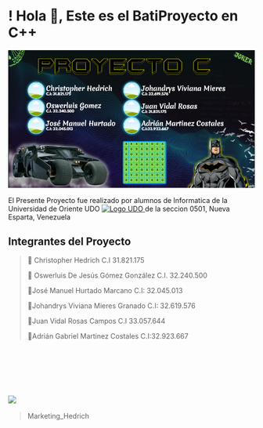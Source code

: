 # !  Hola 👋, Este es el BatiProyecto en C++ 
![](https://github.com/HedrichDev/ProyectoC/blob/main/image.png?raw=true)

El Presente Proyecto fue realizado por alumnos de Informatica de la Universidad de Oriente UDO [<img
        src="![image](https://github.com/user-attachments/assets/aae4e051-ff08-4348-8c0b-cfef5f0cfe9f)
" 
        width=4%
        title="Logo UDO"
        alt="Logo UDO"
    />
](https://yt3.ggpht.com/FldMBUIXcSya51OVfVXVMF_uxJX_PG2NpkR_lJ4WEfaSQMPnz4cEqgEqly84XGbucRsbP5ZoOA=s88-c-k-c0x00ffffff-no-rj) de la seccion 0501, Nueva Esparta, Venezuela

## Integrantes del Proyecto 
> 👥 Christopher Hedrich C.I 31.821.175
> 
> 👥 Oswerluis De Jesús Gómez González C.I. 32.240.500
> 
> 👥José Manuel Hurtado Marcano C.I: 32.045.013
> 
> 👥Johandrys Viviana Mieres Granado C.I: 32.619.576
> 
> 👥Juan Vidal Rosas Campos C.I 33.057.644
> 
> 👥Adrián Gabriel Martinez Costales C.I:32.923.667
>  



<br>
<br>
<br>
<br>
<br>

![](https://cdn.beacons.ai/user_content/9gId3uiraCfpOWOK1E0evDYEjyw2/referenced_images/e2c53611-8419-44a6-aa39-5ed4123b8109__link-in-bio__image-block__home__d1c18573-c5c1-436c-a579-c4b5d7984caf__686e7412-cbfe-4602-b9bd-28e0b27b4fa3.png?t=1679753972703)
>Marketing_Hedrich




